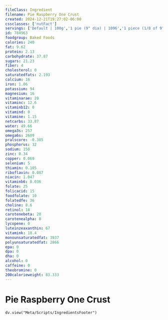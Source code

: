 ```yaml
---
fileClass: Ingredient
filename: Pie Raspberry One Crust
created: 2024-12-21T19:27:02-06:00
cssclasses: ['nutFact']
servings: ['Default | 100g','1 pie (9" dia) | 1096','1 piece (1/8 of 9" dia) | 137','1 surface inch | 17']
id: 784963
foodgroup: Baked Foods
calories: 240
fat: 9.62
protein: 2.13
carbohydrate: 37.87
sugars: 21.23
fiber: 4
cholesterol: 0
saturatedfats: 2.193
calcium: 16
iron: 1.06
potassium: 94
magnesium: 16
vitaminarae: 20
vitaminc: 12.6
vitaminb12: 0
vitamind: 0
vitamine: 1.15
netcarbs: 33.87
water: 49.66
omega3s: 257
omega6s: 2609
pralscore: -0.385
phosphorus: 32
sodium: 150
zinc: 0.34
copper: 0.069
selenium: 5
thiamin: 0.105
riboflavin: 0.087
niacin: 1.047
vitaminb6: 0.036
folate: 25
folicacid: 15
foodfolate: 10
folatedfe: 36
choline: 8.6
retinol: 18
carotenebeta: 20
carotenealpha: 8
lycopene: 0
luteinzeaxanthin: 67
vitamink: 10.4
monounsaturatedfat: 3937
polyunsaturatedfat: 2866
epa: 0
dpa: 0
dha: 0
alcohol: 0
caffeine: 0
theobromine: 0
200calorieweight: 83.333
---
```


# Pie Raspberry One Crust

```dataviewjs
dv.view("Meta/Scripts/IngredientsFooter")
```
